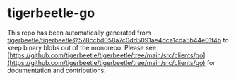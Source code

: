 # tigerbeetle-go
This repo has been automatically generated from [tigerbeetle/tigerbeetle@578ccbd058a7c0dd5091ae4dca1cda5b44e01f4b](https://github.com/tigerbeetle/tigerbeetle/commit/578ccbd058a7c0dd5091ae4dca1cda5b44e01f4b) to keep binary blobs out of the monorepo. Please see [https://github.com/tigerbeetle/tigerbeetle/tree/main/src/clients/go](https://github.com/tigerbeetle/tigerbeetle/tree/main/src/clients/go) for documentation and contributions.
